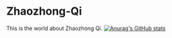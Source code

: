 # Zhaozhong-Qi
This is the world about Zhaozhong Qi.
[![Anurag's GitHub stats](https://github-readme-stats.vercel.app/api?username=Dnisde)](https://github.com/anuraghazra/github-readme-stats)
